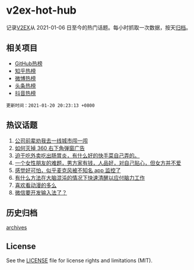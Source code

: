 # v2ex-hot-hub

 记录[V2EX](https://www.v2ex.com/)从 2021-01-06 日至今的热门话题。每小时抓取一次数据，按天[归档](archives)。
 
 ## 相关项目

- [GitHub热榜](https://github.com/lonnyzhang423/github-hot-hub)
- [知乎热榜](https://github.com/lonnyzhang423/zhihu-hot-hub)
- [微博热榜](https://github.com/lonnyzhang423/weibo-hot-hub)
- [头条热榜](https://github.com/lonnyzhang423/toutiao-hot-hub)
- [抖音热榜](https://github.com/lonnyzhang423/douyin-hot-hub)


 `更新时间：2021-01-20 20:23:13 +0800`

## 热议话题

1. [公司前辈劝我去一线城市闯一闯](https://www.v2ex.com/t/746509)
1. [如何灭掉 360 右下角弹窗广告](https://www.v2ex.com/t/746538)
1. [迫于吃外卖吃出肠胃炎，有什么好的快手菜自己弄的。](https://www.v2ex.com/t/746547)
1. [一个女性朋友的难题，男方家有钱，人品好，对自己贴心，但女方并不爱](https://www.v2ex.com/t/746735)
1. [感觉好可怕，似乎麦克风被不知名 app 监控了](https://www.v2ex.com/t/746470)
1. [有什么方法在大脑混沌的情况下快速清醒以应付脑力工作](https://www.v2ex.com/t/746447)
1. [喜欢看动漫的多么](https://www.v2ex.com/t/746629)
1. [微信要开发输入法了？](https://www.v2ex.com/t/746525)

## 历史归档

[archives](archives)

## License

See the [LICENSE](LICENSE) file for license rights and limitations (MIT).
